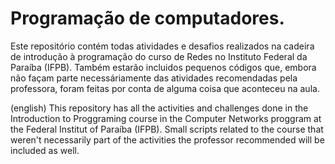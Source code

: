 # Programação de computadores.

Este repositório contém todas atividades e desafios realizados na cadeira de introdução à programação do curso de Redes no Instituto Federal da Paraíba (IFPB). Também estarão incluidos pequenos códigos que, embora não façam parte necessáriamente das atividades recomendadas pela professora, foram feitas por conta de alguma coisa que aconteceu na aula.

(english)
This repository has all the activities and challenges done in the Introduction to Proggraming course in the Computer Networks proggram at the Federal Institut of Paraíba (IFPB). Small scripts related to the course that weren't necessarily part of the activities the professor recommended will be included as well.
